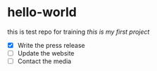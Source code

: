 # hello-world
this is test repo for training
*this is my first project*
- [x] Write the press release
- [ ] Update the website
- [ ] Contact the media
